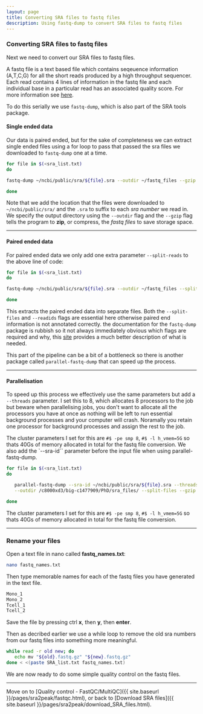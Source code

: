 ```yaml
---
layout: page
title: Converting SRA files to fastq files
description: Using fastq-dump to convert SRA files to fastq files
---
```


### Converting SRA files to fastq files

Next we need to convert our SRA files to fastq files.

A fastq file is a text based file which contains seqeuence information (A,T,C,G) for all the short reads
produced by a high throughput sequencer. Each read contains 4 lines of information in the fastq file and
each individual base in a particular read has an associated quality score. For more information see
[here](https://en.wikipedia.org/wiki/FASTQ_format).

To do this serially we use `fastq-dump`, which is also part of the SRA tools package.

#### Single ended data

Our data is paired ended, but for the sake of completeness we can extract single ended files using a for 
loop to pass that passed the sra files we downloaded to `fastq-dump` one at a time.

~~~bash
for file in $(<sra_list.txt)
do

fastq-dump ~/ncbi/public/sra/${file}.sra --outdir ~/fastq_files --gzip

done
~~~

Note that we add the location that the files were downloaded to `~/ncbi/public/sra/` and the `.sra` to suffix
to each *sra number* we read in. We specify the output directory using the `--outdir` flag and the `--gzip`
flag tells the program to **zip**, or compress, the *fastq files* to save storage space.

***

#### Paired ended data

For paired ended data we only add one extra parameter `--split-reads` to the above line of code:

~~~bash
for file in $(<sra_list.txt)
do

fastq-dump ~/ncbi/public/sra/${file}.sra --outdir ~/fastq_files --split-files --readids --gzip

done
~~~

This extracts the paired ended data into separate files. Both the `--split-files` and `--readids` flags are 
essential here otherwise paired end information is not annotated correctly. the documentation for the 
`fastq-dump` package is rubbish so it not always immediately obvious which flags are required and why, this
[site](https://edwards.sdsu.edu/research/fastq-dump/) provides a much better description of what is needed. 

This part of the pipeline can be a bit of a bottleneck so there is another package called `parallel-fastq-dump` 
that can speed up the process. 

***

#### Parallelisation

To speed up this process we effectively use the same parameters but add a `--threads` parameter. I set this
to 8, which allocates 8 processors to the job but beware when parallelising jobs, you don't want to allocate
all the processors you have at once as nothing will be left to run essential background processes and your
computer will crash. Noramally you retain one processor for background processes and assign the rest to the
job.

The cluster parameters I set for this are `#$ -pe smp 8`, `#$ -l h_vmem=5G` so thats 40Gs of memory allocated
in total for the fastq file conversion. We also add the `--sra-id`` parameter before the input file when
using parallel-fastq-dump.

~~~bash
for file in $(<sra_list.txt)
do

   parallel-fastq-dump --sra-id ~/ncbi/public/sra/${file}.sra --threads 8 \
   --outdir /c8000xd3/big-c1477909/PhD/sra_files/ --split-files --gzip --readids

done
~~~

The cluster parameters I set for this are `#$ -pe smp 8`, `#$ -l h_vmem=5G` so thats 40Gs of memory allocated in
total for the fastq file conversion.

***

### Rename your files

Open a text file in nano called **fastq_names.txt**:

~~~bash
nano fastq_names.txt
~~~

Then type memorable names for each of the fastq files you have generated in the text file.

~~~bash
Mono_1
Mono_2
Tcell_1
Tcell_2
~~~

Save the file by pressing ctrl **x**, then **y**, then **enter**.

Then as decribed earlier we use a while loop to remove the old sra numbers from our fastq files into 
something more meaningful.

~~~bash
while read -r old new; do
   echo mv "${old}.fastq.gz" "${new}.fastq.gz"
done < <(paste SRA_list.txt fastq_names.txt)
~~~

We are now ready to do some simple quality control on the fastq files.

***

Move on to [Quality control - FastQC/MultiQC]({{ site.baseurl }}/pages/sra2peak/fastqc.html), or back
to [Download SRA files]({{ site.baseurl }}/pages/sra2peak/download_SRA_files.html).
